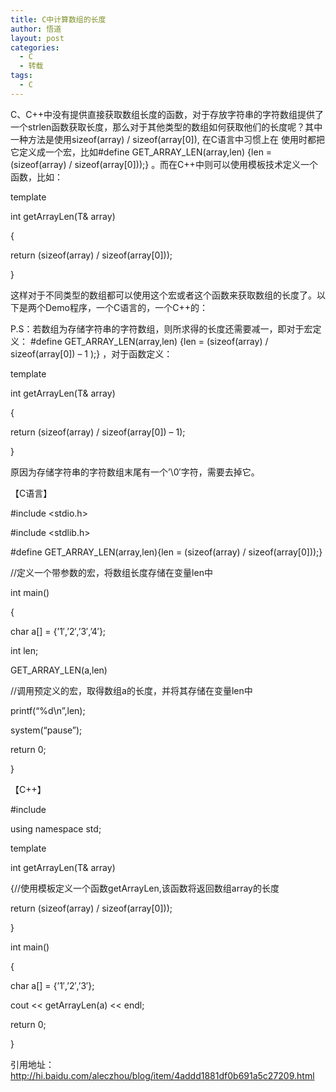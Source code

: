 ```yaml
---
title: C中计算数组的长度
author: 悟道
layout: post
categories:
  - C
  - 转载
tags:
  - C
---
```


C<span>、C++中没有提供直接获取数组长度的函数，对于存放字符串的字符数组提供了一个strlen函数获取长度，那么对于其他类型的数组如何获取他们的长度呢？其中一种方法是使用sizeof(array) / sizeof(array[0]),</span> <span>在C语言中习惯上在</span> <span>使用时都把它定义成一个宏，比如#define GET_ARRAY_LEN(array,len) {len = (sizeof(array) / sizeof(array[0]));}</span> <span>。而在C++中则可以使用模板技术定义一个函数，比如：</span>

template <class T>

int getArrayLen(T& array)

{

return (sizeof(array) / sizeof(array[0]));

}

<span>这样对于不同类型的数组都可以使用这个宏或者这个函数来获取数组的长度了。以下是两个Demo程序，一个C语言的，一个C++的：</span>

P.S<span>：若数组为存储字符串的字符数组，则所求得的长度还需要减一，即对于宏定义：</span> #define GET\_ARRAY\_LEN(array,len) {len = (sizeof(array) / sizeof(array[0]) &#8211; 1 );} <span>，对于函数定义：</span>

template <class T>

int getArrayLen(T& array)

{

return (sizeof(array) / sizeof(array[0]) &#8211; 1);

}

<span>原因为存储字符串的字符数组末尾有一个&#8217;\0&#8242;字符，需要去掉它。</span>

<span>【C语言】</span>

#include <stdio.h>

#include <stdlib.h>

#define GET\_ARRAY\_LEN(array,len){len = (sizeof(array) / sizeof(array[0]));}

//<span>定义一个带参数的宏，将数组长度存储在变量len中</span>

int main()

{

char a[] = {&#8217;1&#8242;,&#8217;2&#8242;,&#8217;3&#8242;,&#8217;4&#8242;};

int len;

GET\_ARRAY\_LEN(a,len)

//<span>调用预定义的宏，取得数组a的长度，并将其存储在变量len中</span>

printf(&#8220;%d\n&#8221;,len);

system(&#8220;pause&#8221;);

return 0;

}

<span>【C++】</span>

#include <iostream>

using namespace std;

template <class T>

int getArrayLen(T& array)

{//<span>使用模板定义一个函数getArrayLen,该函数将返回数组array的长度</span>

return (sizeof(array) / sizeof(array[0]));

}

int main()

{

char a[] = {&#8217;1&#8242;,&#8217;2&#8242;,&#8217;3&#8242;};

cout << getArrayLen(a) << endl;

return 0;

}

引用地址：http://hi.baidu.com/aleczhou/blog/item/4addd1881df0b691a5c27209.html
